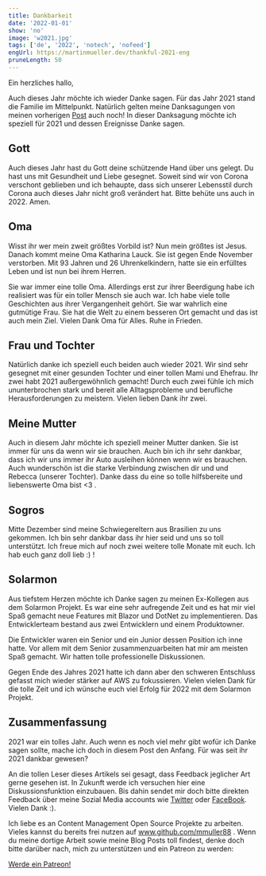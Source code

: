 ```yaml
---
title: Dankbarkeit
date: '2022-01-01'
show: 'no'
image: 'w2021.jpg'
tags: ['de', '2022', 'notech', 'nofeed']
engUrl: https://martinmueller.dev/thankful-2021-eng
pruneLength: 50
---
```


Ein herzliches hallo,

Auch dieses Jahr möchte ich wieder Danke sagen. Für das Jahr 2021 stand die Familie im Mittelpunkt. Natürlich gelten meine Danksagungen von meinen vorherigen [Post](https://martinmueller.dev/thankful) auch noch! In dieser Danksagung möchte ich speziell für 2021 und dessen Ereignisse Danke sagen.

## Gott

Auch dieses Jahr hast du Gott deine schützende Hand über uns gelegt. Du hast uns mit Gesundheit und Liebe gesegnet. Soweit sind wir von Corona verschont geblieben und ich behaupte, dass sich unserer Lebensstil durch Corona auch dieses Jahr nicht groß verändert hat. Bitte behüte uns auch in 2022. Amen.

## Oma

Wisst ihr wer mein zweit größtes Vorbild ist? Nun mein größtes ist Jesus. Danach kommt meine Oma Katharina Lauck. Sie ist gegen Ende November verstorben. Mit 93 Jahren und 26 Uhrenkelkindern, hatte sie ein erfülltes Leben und ist nun bei ihrem Herren.

Sie war immer eine tolle Oma. Allerdings erst zur ihrer Beerdigung habe ich realisiert was für ein toller Mensch sie auch war. Ich habe viele tolle Geschichten aus ihrer Vergangenheit gehört. Sie war wahrlich eine gutmütige Frau. Sie hat die Welt zu einem besseren Ort gemacht und das ist auch mein Ziel. Vielen Dank Oma für Alles. Ruhe in Frieden.

## Frau und Tochter

Natürlich danke ich speziell euch beiden auch wieder 2021. Wir sind sehr gesegnet mit einer gesunden Tochter und einer tollen Mami und Ehefrau. Ihr zwei habt 2021 außergewöhnlich gemacht! Durch euch zwei fühle ich mich ununterbrochen stark und bereit alle Alltagsprobleme und berufliche Herausforderungen zu meistern. Vielen lieben Dank ihr zwei.

## Meine Mutter

Auch in diesem Jahr möchte ich speziell meiner Mutter danken. Sie ist immer für uns da wenn wir sie brauchen. Auch bin ich ihr sehr dankbar, dass ich wir uns immer ihr Auto ausleihen können wenn wir es brauchen. Auch wunderschön ist die starke Verbindung zwischen dir und und Rebecca (unserer Tochter). Danke dass du eine so tolle hilfsbereite und liebenswerte Oma bist <3 .

## Sogros

Mitte Dezember sind meine Schwiegereltern aus Brasilien zu uns gekommen. Ich bin sehr dankbar dass ihr hier seid und uns so toll unterstützt. Ich freue mich auf noch zwei weitere tolle Monate mit euch. Ich hab euch ganz doll lieb :) !

## Solarmon

Aus tiefstem Herzen möchte ich Danke sagen zu meinen Ex-Kollegen aus dem Solarmon Projekt. Es war eine sehr aufregende Zeit und es hat mir viel Spaß gemacht neue Features mit Blazor und DotNet zu implementieren. Das Entwicklerteam bestand aus zwei Entwicklern und einem Produktowner.

Die Entwickler waren ein Senior und ein Junior dessen Position ich inne hatte. Vor allem mit dem Senior zusammenzuarbeiten hat mir am meisten Spaß gemacht. Wir hatten tolle professionelle Diskussionen.

Gegen Ende des Jahres 2021 hatte ich dann aber den schweren Entschluss gefasst mich wieder stärker auf AWS zu fokussieren. Vielen vielen Dank für die tolle Zeit und ich wünsche euch viel Erfolg für 2022 mit dem Solarmon Projekt.

## Zusammenfassung

2021 war ein tolles Jahr. Auch wenn es noch viel mehr gibt wofür ich Danke sagen sollte, mache ich doch in diesem Post den Anfang. Für was seit ihr 2021 dankbar gewesen?

An die tollen Leser dieses Artikels sei gesagt, dass Feedback jeglicher Art gerne gesehen ist. In Zukunft werde ich versuchen hier eine Diskussionsfunktion einzubauen. Bis dahin sendet mir doch bitte direkten Feedback über meine Sozial Media accounts wie [Twitter](https://twitter.com/MartinMueller_) oder [FaceBook](https://www.facebook.com/martin.muller.10485). Vielen Dank :).

Ich liebe es an Content Management Open Source Projekte zu arbeiten. Vieles kannst du bereits frei nutzen auf www.github.com/mmuller88 . Wenn du meine dortige Arbeit sowie meine Blog Posts toll findest, denke doch bitte darüber nach, mich zu unterstützen und ein Patreon zu werden:

<a href="https://www.patreon.com/bePatron?u=29010217" data-patreon-widget-type="become-patron-button">Werde ein Patreon!</a><script async src="https://c6.patreon.com/becomePatronButton.bundle.js"></script>